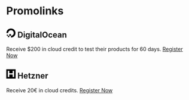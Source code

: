 # Promolinks

<h2 id="digitalocean">
    <picture>
        <source media="(prefers-color-scheme: dark)" srcset="../assets/icons/digitalocean-light.svg">
        <img src="../assets/icons/digitalocean.svg" width="25px" height="25px">
    </picture>
    DigitalOcean
</h2>

Receive $200 in cloud credit to test their products for 60 days.
<a href="https://m.do.co/c/4248d53011c8">Register Now</a>

<h2 id="hetzner">
    <picture>
        <source media="(prefers-color-scheme: dark)" srcset="../assets/icons/hetzner-light.svg">
        <img src="../assets/icons/hetzner.svg" width="25px" height="25px">
    </picture>
    Hetzner
</h2>

Receive 20€ in cloud credits.
<a href="https://hetzner.cloud/?ref=w2QMbx2s3c3h">Register Now</a>
